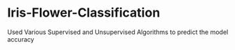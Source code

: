# Iris-Flower-Classification
Used Various Supervised and Unsupervised Algorithms  to predict the model accuracy
